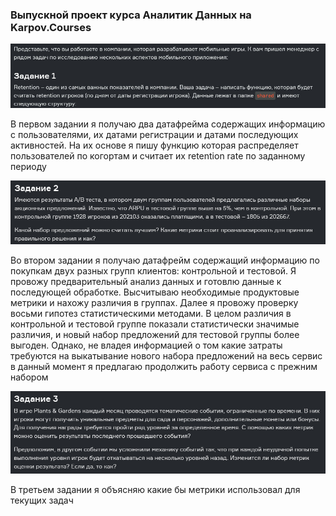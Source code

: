 ### Выпускной проект курса Аналитик Данных на Karpov.Courses

<img src="images/task1.jpg" alt="pic1">

В первом задании я получаю два датафрейма содержащих информацию с пользователями, их датами регистрации и датами последующих активностей. На их основе я пишу функцию которая распределяет пользователей по когортам и считает их retention rate по заданному периоду

<img src="images/task2.jpg" alt="pic1">

Во втором задании я получаю датафрейм содержащий информацию по покупкам двух разных групп клиентов: контрольной и тестовой. Я провожу предварительный анализ данных и готовлю данные к последующей обработке. Высчитываю необходимые продуктовые метрики и нахожу различия в группах. Далее я провожу проверку восьми гипотез статистическими методами. В целом различия в контрольной и тестовой группе показали статистически значимые различия, и новый набор предложений для тестовой группы более выгоден. Однако, не владея информацией о том какие затраты требуются на выкатывание нового набора предложений на весь сервис в данный момент я предлагаю продолжить работу сервиса с прежним набором

<img src="images/task3.jpg" alt="pic1">

В третьем задании я объясняю какие бы метрики использовал для текущих задач
